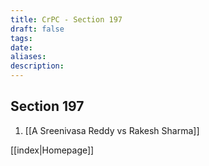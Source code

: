 ```yaml
---
title: CrPC - Section 197
draft: false
tags: 
date: 
aliases: 
description:
---
```

## Section 197

1. [[A Sreenivasa Reddy vs Rakesh Sharma]]

[[index|Homepage]]